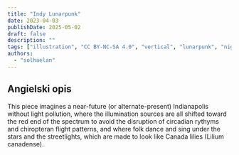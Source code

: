 ```yaml
---
title: "Indy Lunarpunk"
date: 2023-04-03
publishDate: 2025-05-02
draft: false
description: ""
tags: ["illustration", "CC BY-NC-SA 4.0", "vertical", "lunarpunk", "night", "city", "music", "infrastructure"]
authors:
  - "solhaelan"
---
```


## Angielski opis

This piece imagines a near-future (or alternate-present) Indianapolis without light pollution, where the illumination sources are all shifted toward the red end of the spectrum to avoid the disruption of circadian rythyms and chiropteran flight patterns, and where folk dance and sing under the stars and the streetlights, which are made to look like Canada lilies (Lilium canadense).